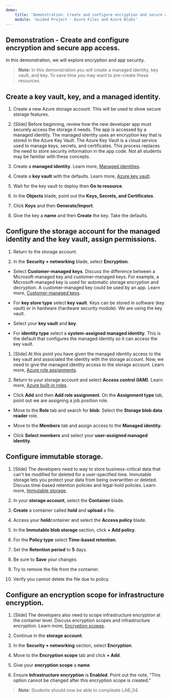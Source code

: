 ```yaml
---
demo:
    title: 'Demonstration: Create and configure encryption and secure app access'
    module: 'Guided Project - Azure Files and Azure Blobs'
--- 
```


## Demonstration - Create and configure encryption and secure app access. 

In this demonstration, we will explore encryption and app security.

> **Note:** In this demonstration you will create a managed identity, key vault, and key. To save time you may want to pre-create these resources. 

## Create a key vault, key, and a managed identity.

1. Create a new Azure storage account. This will be used to show secure storage features.

1. [Slide] Before beginning, review how the new developer app must securely access the storage it needs. The app is accessed by a managed identity. The managed identity uses an encryption key that is stored in the Azure Key Vault. The Azure Key Vault is a cloud service used to manage keys, secrets, and certificates. This process replaces the need to store security information in the app code.  Not all students may be familiar with these concepts.

1. Create a **managed identity**. Learn more, [Managed identities](https://learn.microsoft.com/en-us/azure/active-directory/managed-identities-azure-resources/overview).

1. Create a **key vault** with the defaults. Learn more, [Azure key vault](https://learn.microsoft.com/azure/active-directory/managed-identities-azure-resources/overview).

1. Wait for the key vault to deploy then **Go to resource**.

1. In the **Objects** blade, point out the **Keys, Secrets, and Certificates**.

1. Click **Keys** and then **Generate/Import**.

1. Give the key a **name** and then **Create** the key. Take the defaults.

## Configure the storage account for the managed identity and the key vault, assign permissions.

1. Return to the storage account.

1. In the **Security + networking** blade, select **Encryption**.

- Select **Customer-managed keys**. Discuss the difference between a Microsoft-managed key and customer-managed keys. For example, a Microsoft-managed key is used for automatic storage encryption and decryption. A customer-managed key could be used by an app. Learn more, [Customer-managed keys](https://learn.microsoft.com/azure/storage/common/customer-managed-keys-overview).

- For **key store type** select **key vault**. Keys can be stored in software (key vault) or in hardware (hardware security module). We are using the key vault.

- Select your **key vault** and **key**.

- For **identity type** select a **system-assigned managed identity**. This is the default that configures the managed identity so it can access the key vault.

1. [Slide] At this point you have given the managed identity access to the key vault and associated the identity with the storage account. Now, we need to give the managed identity access to the storage account. Learn more, [Azure role assignments](https://learn.microsoft.com/azure/role-based-access-control/role-assignments).

1. Return to your storage account and select **Access control (IAM)**. Learn more, [Azure built-in roles](https://learn.microsoft.com/azure/role-based-access-control/built-in-roles).

- Click **Add** and then **Add role assignment**. On the **Assignment type** tab, point out we are assigning a job position role.

- Move to the **Role** tab and search for **blob**. Select the **Storage blob data reader** role.

- Move to the **Members** tab and assign access to the **Managed identity.**

- Click **Select members** and select your **user-assigned managed identity**.

## Configure immutable storage.

1. [Slide] The developers need to way to store business-critical data that can't be modified for deleted for a user-specified time. Immutable storage lets you protect your data from being overwritten or deleted. Discuss time-based retention policies and legal-hold policies. Learn more, [Immutable storage](https://learn.microsoft.com/azure/storage/blobs/immutable-storage-overview).

1. In your **storage account**, select the **Container** blade.

1. **Create** a container called **hold** and **upload** a file.

1. Access your **hold**container and select the **Access policy** blade.

1. In the **Immutable blob storage** section, click **+ Add policy**.

1. For the **Policy type** select **Time-based retention**.

1. Set the **Retention period** to **5** days.

1. Be sure to **Save** your changes.

1. Try to remove the file from the container.

1. Verify you cannot delete the file due to policy.

## Configure an encryption scope for infrastructure encryption.

1. [Slide] The developers also need to scope infrastructure encryption at the container level. Discuss encryption scopes and infrastructure encryption. Learn more, [Encryption scopes](https://learn.microsoft.com/azure/storage/blobs/encryption-scope-overview).

1. Continue in the **storage account**.

1. In the **Security + networking** section, select **Encryption**.

1. Move to the **Encryption scope** tab and click **+ Add**.

1. Give your **encryption scope** a **name**.

1. Ensure **Infrastructure encryption** is **Enabled**. Point out the note, "This option cannot be changed after this encryption scope is created."

>**Note**: Students should now be able to compleate LAB_04. 
